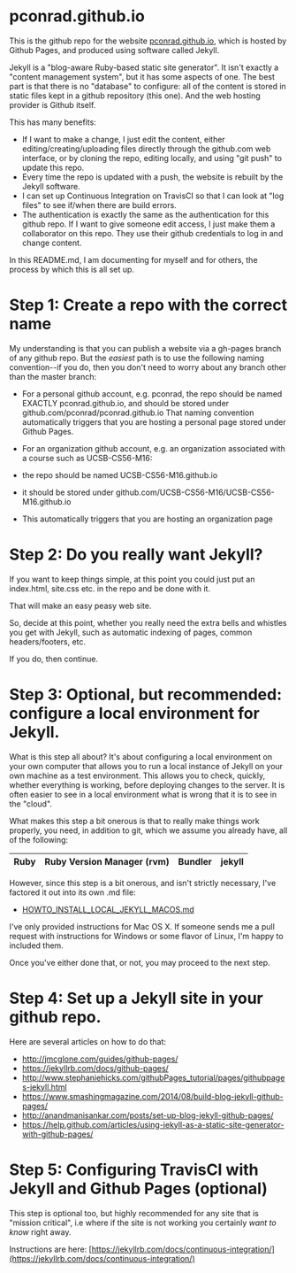 # pconrad.github.io

This is the github repo for the website [pconrad.github.io](https://pconrad.github.io), which is hosted by Github Pages, and produced using software called Jekyll.

Jekyll is a "blog-aware Ruby-based static site generator".  It isn't exactly a "content management system", but it has some aspects of one.   The best part is that there is no "database" to configure: all of the content is stored in static files kept in a github repository (this one).   And the web hosting provider is Github itself.

This has many benefits:

* If I want to make a change, I just edit the content, either editing/creating/uploading files directly through the github.com web interface, or by cloning the repo, editing locally, and using "git push" to update this repo.
* Every time the repo is updated with a push, the website is rebuilt by the Jekyll software.
* I can set up Continuous Integration on TravisCI so that I can look at "log files" to see if/when there are build errors.
* The authentication is exactly the same as the authentication for this github repo. If I want to give someone edit access, I just make them a collaborator on this repo.  They use their github credentials to log in and change content.

In this README.md, I am documenting for myself and for others, the process by which this is all set up.

# Step 1: Create a repo with the correct name

My understanding is that you can publish a website via a gh-pages branch of any github repo.   But the *easiest* path is to use the following naming convention--if you do, then you don't need to worry about any branch other than the master branch:

* For a personal github account, e.g. pconrad, the repo should be named EXACTLY pconrad.github.io, and should be stored under github.com/pconrad/pconrad.github.io    That naming convention automatically triggers that you are hosting a personal page stored under Github Pages.

* For an organization github account, e.g. an organization associated with a course such as UCSB-CS56-M16:
 * the repo should be named UCSB-CS56-M16.github.io 
 * it should be stored under github.com/UCSB-CS56-M16/UCSB-CS56-M16.github.io 
 * This automatically triggers that you are hosting an organization page
 
# Step 2: Do you really want Jekyll?

If you want to keep things simple, at this point you could just put an index.html, site.css etc. in the repo and be done with it.

That will make an easy peasy web site.

So, decide at this point, whether you really need the extra bells and whistles you get with Jekyll, such as automatic indexing of pages, common headers/footers, etc.

If you do, then continue.


# Step 3: Optional, but recommended: configure a local environment for Jekyll.

What is this step all about? It's about configuring a local environment on your own computer that allows you to run a local instance of Jekyll on your own machine as a test environment.  This allows you to check, quickly, whether everything is working, before deploying changes to the server.  It is often easier to see in a local environment what is wrong that it is to see in the "cloud".

What makes this step a bit onerous is that to really make things work properly, you need, in addition to git, which we assume you already have, all of the following:

| Ruby | Ruby Version Manager (rvm) | Bundler | jekyll  |
|------|----------------------------|---------|---------|


However, since this step is a bit onerous, and isn't strictly necessary, I've factored it out into its own .md file: 
* [HOWTO_INSTALL_LOCAL_JEKYLL_MACOS.md](HOWTO_INSTALL_LOCAL_JEKYLL_MACOS.md)  

I've only provided instructions for Mac OS X.  If someone sends me a pull request with instructions for Windows or some flavor of Linux, I'm happy to included them.

Once you've either done that, or not, you may proceed to the next step.


# Step 4: Set up a Jekyll site in your github repo.

Here are several articles on how to do that:

* http://jmcglone.com/guides/github-pages/
* https://jekyllrb.com/docs/github-pages/
* http://www.stephaniehicks.com/githubPages_tutorial/pages/githubpages-jekyll.html
* https://www.smashingmagazine.com/2014/08/build-blog-jekyll-github-pages/
* http://anandmanisankar.com/posts/set-up-blog-jekyll-github-pages/
* https://help.github.com/articles/using-jekyll-as-a-static-site-generator-with-github-pages/

# Step 5: Configuring TravisCI with Jekyll and Github Pages (optional)

This step is optional too, but highly recommended for any site that is "mission critical", i.e where if the site is not working you certainly *want to know* right away.

Instructions are here:  [https://jekyllrb.com/docs/continuous-integration/](https://jekyllrb.com/docs/continuous-integration/)
